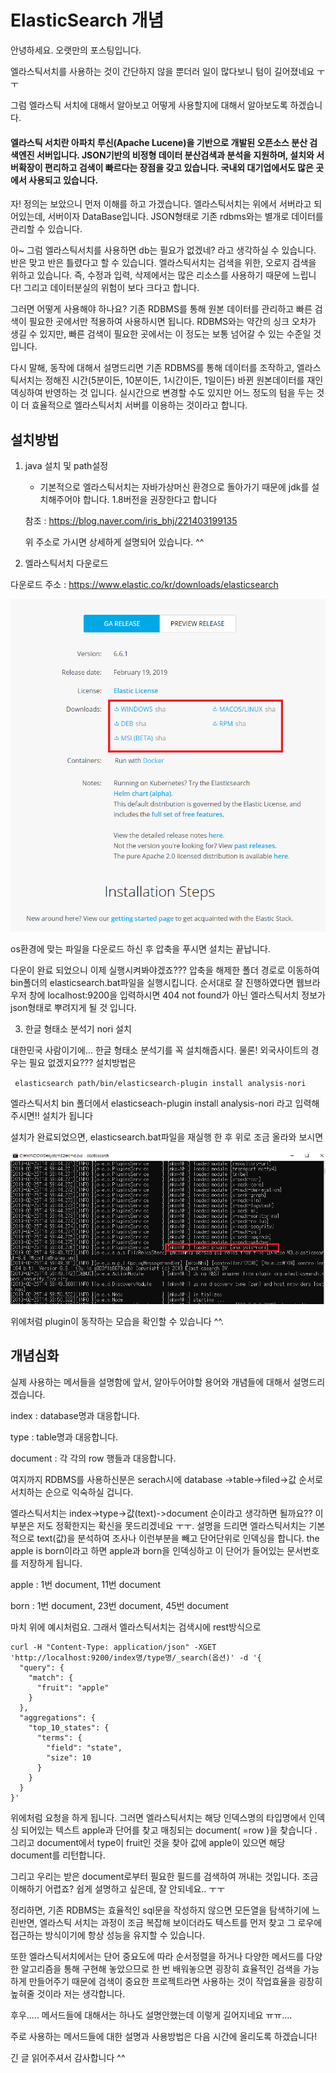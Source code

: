 # ElasticSearch 개념

안녕하세요. 오랫만의 포스팅입니다. 

엘라스틱서치를 사용하는 것이 간단하지 않을 뿐더러 일이 많다보니 텀이 길어졌네요 ㅜㅜ

그럼 엘라스틱 서치에 대해서 알아보고 어떻게 사용할지에 대해서 알아보도록 하겠습니다.

#### 엘라스틱 서치란 아파치 루신(Apache Lucene)을 기반으로 개발된 오픈소스 분산 검색엔진 서버입니다. JSON기반의 비정형 데이터 분산검색과 분석을 지원하며, 설치와 서버확장이 편리하고 검색이 빠르다는 장점을 갖고 있습니다. 국내외 대기업에서도 많은 곳에서 사용되고 있습니다.

자! 정의는 보았으니 먼저 이해를 하고 가겠습니다. 엘라스틱서치는 위에서 서버라고 되어있는데, 서버이자 DataBase입니다. JSON형태로 기존 rdbms와는 별개로 데이터를 관리할 수 있습니다. 

아~ 그럼 엘라스틱서치를 사용하면 db는 필요가 없겠네? 라고 생각하실 수 있습니다. 반은 맞고 반은 틀렸다고 할 수 있습니다. 엘라스틱서치는 검색을 위한, 오로지 검색을 위하고 있습니다. 즉, 수정과 입력, 삭제에서는 많은 리소스를 사용하기 때문에 느립니다!  그리고 데이터분실의 위험이 보다 크다고 합니다. 

그러면 어떻게 사용해야 하나요? 기존 RDBMS를 통해 원본 데이터를 관리하고 빠른 검색이 필요한 곳에서만 적용하여 사용하시면 됩니다. RDBMS와는 약간의 싱크 오차가 생길 수 있지만, 빠른 검색이 필요한 곳에서는 이 정도는 보통 넘어갈 수 있는 수준일 것 입니다. 

다시 말해, 동작에 대해서 설명드리면 기존 RDBMS를 통해 데이터를 조작하고, 엘라스틱서치는 정해진 시간(5분이든, 10분이든, 1시간이든, 1일이든) 바뀐 원본데이터를 재인덱싱하여 반영하는 것 입니다. 실시간으로 변경할 수도 있지만 어느 정도의 텀을 두는 것이 더 효율적으로 엘라스틱서치 서버를 이용하는 것이라고 합니다. 

## 설치방법

1. java 설치 및 path설정

   - 기본적으로 엘라스틱서치는 자바가상머신 환경으로 돌아가기 때문에 jdk를 설치해주어야 합니다. 1.8버전을 권장한다고 합니다

   참조 : https://blog.naver.com/iris_bhj/221403199135

   위 주소로 가시면 상세하게 설명되어 있습니다. ^^

   

2. 엘라스틱서치 다운로드

다운로드 주소 : https://www.elastic.co/kr/downloads/elasticsearch

![](./image/download_address.png)

os환경에 맞는 파일을 다운로드 하신 후 압축을 푸시면 설치는 끝납니다.

다운이 완료 되었으니 이제 실행시켜봐야겠죠??? 압축을 해제한 폴더 경로로 이동하여 bin폴더의 elasticsearch.bat파일을 실행시킵니다. 순서대로 잘 진행하였다면 웹브라우저 창에 localhost:9200을 입력하시면 404 not found가 아닌 엘라스틱서치 정보가 json형태로 뿌려지게 될 것 입니다.



3. 한글 형태소 분석기 nori 설치

대한민국 사람이기에... 한글 형태소 분석기를 꼭 설치해줍시다. 물론! 외국사이트의 경우는 필요 없겠지요??? 설치방법은

` elasticsearch path/bin/elasticsearch-plugin install analysis-nori` 

엘라스틱서치 bin 폴더에서 elasticseach-plugin install analysis-nori 라고 입력해주시면!! 설치가 됩니다

설치가 완료되었으면, elasticsearch.bat파일을 재실행 한 후 위로 조금 올라와 보시면

![](./image/nori_run.png)

위에처럼 plugin이 동작하는 모습을 확인할 수 있습니다 ^^.

## 개념심화

실제 사용하는 메서들을 설명함에 앞서, 알아두어야할 용어와 개념들에 대해서 설명드리겠습니다.

index : database명과 대응합니다.

type :  table명과 대응합니다.

document : 각 각의 row 행들과 대응합니다. 

여지까지 RDBMS를 사용하신분은 serach시에 database ->table->filed->값 순서로 서치하는 순으로 익숙하실 겁니다. 

엘라스틱서치는 index->type->값(text)->document 순이라고 생각하면 될까요?? 이 부분은 저도 정확한지는 확신을 못드리겠네요 ㅜㅜ. 설명을 드리면 엘라스틱서치는 기본적으로 text(값)을 분석하여 조사나 이런부분을 빼고 단어단위로 인덱싱을 합니다. the apple is born이라고 하면 apple과 born을 인덱싱하고 이 단어가 들어있는 문서번호를 저장하게 됩니다.

apple : 1번 document, 11번 document

born : 1번 document, 23번 document, 45번 document 

마치 위에 예시처럼요. 그래서 엘라스틱서치는 검색시에 rest방식으로 

```
curl -H "Content-Type: application/json" -XGET
'http://localhost:9200/index명/type명/_search(옵션)' -d '{
  "query": {
    "match": {
      "fruit": "apple"
    }
  },
  "aggregations": {
    "top_10_states": {
      "terms": {
        "field": "state",
        "size": 10
      }
    }
  }
}'
```

위에처럼 요청을 하게 됩니다. 그러면 엘라스틱서치는 해당 인덱스명의 타입명에서 인덱싱 되어있는 텍스트 apple과 단어를 찾고 매칭되는 document( =row )을 찾습니다 . 그리고 document에서 type이 fruit인 것을 찾아 값에 apple이 있으면 해당 document를 리턴합니다.

그리고 우리는 받은 document로부터 필요한 필드를 검색하여 꺼내는 것입니다. 조금 이해하기 어렵죠? 쉽게 설명하고 싶은데, 잘 안되네요.. ㅜㅜ

정리하면, 기존 RDBMS는 효율적인 sql문을 작성하지 않으면 모든열을 탐색하기에 느린반면, 엘라스틱 서치는 과정이 조금 복잡해 보이더라도 텍스트를 먼저 찾고 그 로우에 접근하는 방식이기에 항상 성능을 유지할 수 있습니다. 

또한 엘라스틱서치에서는 단어 중요도에 따라 순서정렬을 하거나 다양한 메서드를 다양한 알고리즘을 통해 구현해 놓았으므로 한 번 배워놓으면 굉장히 효율적인 검색을 가능하게 만들어주기 때문에 검색이 중요한 프로젝트라면 사용하는 것이 작업효율을 굉장히 높혀줄 것이라 저는 생각합니다.



후우..... 메서드들에 대해서는 하나도 설명안했는데 이렇게 길어지네요 ㅠㅠ....

주로 사용하는 메서드들에 대한 설명과 사용방법은 다음 시간에 올리도록 하겠습니다! 

긴 글 읽어주셔서 감사합니다 ^^

